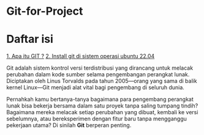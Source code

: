 # Git-for-Project

# Daftar isi

[1. Apa itu GIT ?](https://google.com)
[2. Install git di sistem operasi ubuntu 22.04](https://google.com)

Git adalah sistem kontrol versi terdistribusi yang dirancang untuk melacak perubahan dalam kode sumber selama pengembangan perangkat lunak. Diciptakan oleh Linus Torvalds pada tahun 2005—orang yang sama di balik kernel Linux—Git menjadi alat vital bagi pengembang di seluruh dunia.

Pernahkah kamu bertanya-tanya bagaimana para pengembang perangkat lunak bisa bekerja bersama dalam satu proyek tanpa saling tumpang tindih? Bagaimana mereka melacak setiap perubahan yang dibuat, kembali ke versi sebelumnya, atau bereksperimen dengan fitur baru tanpa mengganggu pekerjaan utama? Di sinilah **Git** berperan penting.